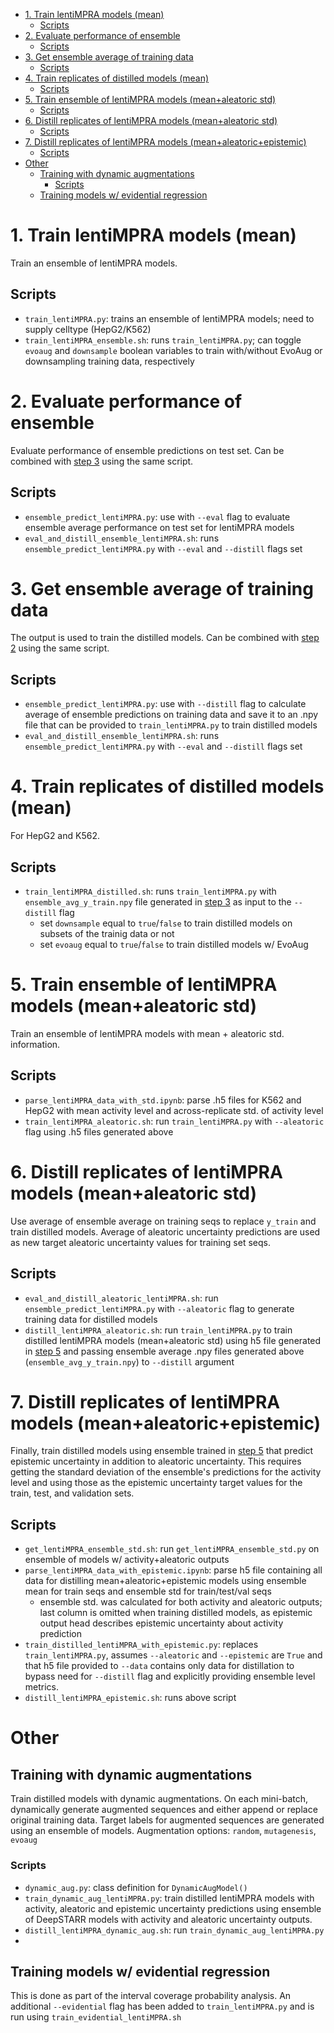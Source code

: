 - [1. Train lentiMPRA models (mean)](#1-train-lentimpra-models-mean)
  - [Scripts](#scripts)
- [2. Evaluate performance of ensemble](#2-evaluate-performance-of-ensemble)
  - [Scripts](#scripts-1)
- [3. Get ensemble average of training data](#3-get-ensemble-average-of-training-data)
  - [Scripts](#scripts-2)
- [4. Train replicates of distilled models (mean)](#4-train-replicates-of-distilled-models-mean)
  - [Scripts](#scripts-3)
- [5. Train ensemble of lentiMPRA models (mean+aleatoric std)](#5-train-ensemble-of-lentimpra-models-meanaleatoric-std)
  - [Scripts](#scripts-4)
- [6. Distill replicates of lentiMPRA models (mean+aleatoric std)](#6-distill-replicates-of-lentimpra-models-meanaleatoric-std)
  - [Scripts](#scripts-5)
- [7. Distill replicates of lentiMPRA models (mean+aleatoric+epistemic)](#7-distill-replicates-of-lentimpra-models-meanaleatoricepistemic)
  - [Scripts](#scripts-6)
- [Other](#other)
  - [Training with dynamic augmentations](#training-with-dynamic-augmentations)
    - [Scripts](#scripts-7)
  - [Training models w/ evidential regression](#training-models-w-evidential-regression)


# 1. Train lentiMPRA models (mean)
Train an ensemble of lentiMPRA models. 

## Scripts
- `train_lentiMPRA.py`: trains an ensemble of lentiMPRA models; need to supply celltype (HepG2/K562)
- `train_lentiMPRA_ensemble.sh`: runs `train_lentiMPRA.py`; can toggle `evoaug` and `downsample` boolean variables to train with/without EvoAug or downsampling training data, respectively 

# 2. Evaluate performance of ensemble 
Evaluate performance of ensemble predictions on test set. Can be combined with [step 3](#3-get-ensemble-average-of-training-data) using the same script.

## Scripts
- `ensemble_predict_lentiMPRA.py`: use with `--eval` flag to evaluate ensemble average performance on test set for lentiMPRA models
- `eval_and_distill_ensemble_lentiMPRA.sh`: runs `ensemble_predict_lentiMPRA.py` with `--eval` and `--distill` flags set 

# 3. Get ensemble average of training data
The output is used to train the distilled models. Can be combined with [step 2](#2-evaluate-performance-of-ensemble) using the same script. 

## Scripts
- `ensemble_predict_lentiMPRA.py`: use with `--distill` flag to calculate average of ensemble predictions on training data and save it to an .npy file that can be provided to `train_lentiMPRA.py` to train distilled models 
- `eval_and_distill_ensemble_lentiMPRA.sh`: runs `ensemble_predict_lentiMPRA.py` with `--eval` and `--distill` flags set

# 4. Train replicates of distilled models (mean)
For HepG2 and K562.

## Scripts 
- `train_lentiMPRA_distilled.sh`: runs `train_lentiMPRA.py` with `ensemble_avg_y_train.npy` file generated in [step 3](#3-get-ensemble-average-of-training-data) as input to the `--distill` flag
  - set `downsample` equal to `true`/`false` to train distilled models on subsets of the trainig data or not 
  - set `evoaug` equal to `true`/`false` to train distilled models w/ EvoAug

# 5. Train ensemble of lentiMPRA models (mean+aleatoric std)
Train an ensemble of lentiMPRA models with mean + aleatoric std. information. 

## Scripts 
- `parse_lentiMPRA_data_with_std.ipynb`: parse .h5 files for K562 and HepG2 with mean activity level and across-replicate std. of activity level 
- `train_lentiMPRA_aleatoric.sh`: run `train_lentiMPRA.py` with `--aleatoric` flag using .h5 files generated above 


# 6. Distill replicates of lentiMPRA models (mean+aleatoric std)
Use average of ensemble average on training seqs to replace `y_train` and train distilled models. Average of aleatoric uncertainty predictions are used as new target aleatoric uncertainty values for training set seqs.

## Scripts
- `eval_and_distill_aleatoric_lentiMPRA.sh`: run `ensemble_predict_lentiMPRA.py` with `--aleatoric` flag to generate training data for distilled models
- `distill_lentiMPRA_aleatoric.sh`: run `train_lentiMPRA.py` to train distilled lentiMPRA models (mean+aleatoric std) using h5 file generated in [step 5](#5-train-ensemble-of-lentimpra-models-meanaleatoric-std) and passing ensemble average .npy files generated above (`ensemble_avg_y_train.npy`) to `--distill` argument 

# 7. Distill replicates of lentiMPRA models (mean+aleatoric+epistemic)
Finally, train distilled models using ensemble trained in [step 5](#5-train-ensemble-of-lentimpra-models-meanaleatoric-std) that predict epistemic uncertainty in addition to aleatoric uncertainty. This requires getting the standard deviation of the ensemble's predictions for the activity level and using those as the epistemic uncertainty target values for the train, test, and validation sets. 

## Scripts
- `get_lentiMPRA_ensemble_std.sh`: run `get_lentiMPRA_ensemble_std.py` on ensemble of models w/ activity+aleatoric outputs
- `parse_lentiMPRA_data_with_epistemic.ipynb`: parse h5 file containing all data for distilling mean+aleatoric+epistemic models using ensemble mean for train seqs and ensemble std for train/test/val seqs 
  - ensemble std. was calculated for both activity and aleatoric outputs; last column is omitted when training distilled models, as epistemic output head describes epistemic uncertainty about activity prediction
- `train_distilled_lentiMPRA_with_epistemic.py`: replaces `train_lentiMPRA.py`, assumes `--aleatoric` and `--epistemic` are `True` and that h5 file provided to `--data` contains only data for distillation to bypass need for `--distill` flag and explicitly providing ensemble level metrics. 
- `distill_lentiMPRA_epistemic.sh`: runs above script

# Other

## Training with dynamic augmentations
Train distilled models with dynamic augmentations. On each mini-batch, dynamically generate augmented sequences and either append or replace original training data. Target labels for augmented sequences are generated using an ensemble of models. Augmentation options: `random`, `mutagenesis`, `evoaug`

### Scripts
- `dynamic_aug.py`: class definition for `DynamicAugModel()`
- `train_dynamic_aug_lentiMPRA.py`: train distilled lentiMPRA models with activity, aleatoric and epistemic uncertainty predictions using ensemble of DeepSTARR models with activity and aleatoric uncertainty outputs. 
- `distill_lentiMPRA_dynamic_aug.sh`: run `train_dynamic_aug_lentiMPRA.py`
- 
## Training models w/ evidential regression
This is done as part of the interval coverage probability analysis. An additional `--evidential` flag has been added to `train_lentiMPRA.py` and is run using `train_evidential_lentiMPRA.sh`
